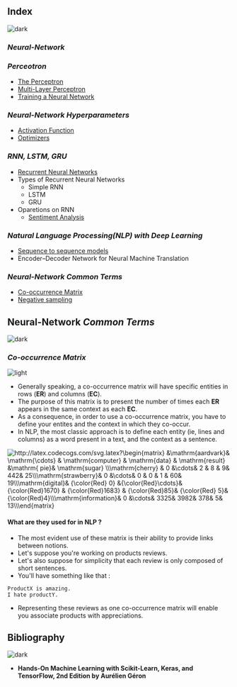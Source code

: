 ## Index
![dark](https://user-images.githubusercontent.com/12748752/141935752-90492d2e-7904-4f9f-a5a1-c4e59ddc3a33.png)
### _Neural-Network_
### _Perceotron_
* [The Perceptron](https://github.com/iAmKankan/Neural-Network/blob/main/perceptron/README.md)
* [Multi-Layer Perceptron](https://github.com/iAmKankan/Neural-Network/blob/main/perceptron/README.md)
* [Training a Neural Network](https://github.com/iAmKankan/Neural-Network/blob/main/perceptron/README.md#training-perceptron)
### _Neural-Network Hyperparameters_
   * [Activation Function](https://github.com/iAmKankan/Neural-Network/blob/main/activation_functions/README.md)
   * [Optimizers](https://github.com/iAmKankan/Neural-Network/tree/main/optimizer#readme)
### _RNN, LSTM, GRU_
* [Recurrent Neural Networks](https://github.com/iAmKankan/Neural-Network/blob/main/rnn.md)
* Types of Recurrent Neural Networks
  * Simple RNN
  * LSTM
  * GRU
* Oparetions on RNN
   * [Sentiment Analysis](https://github.com/iAmKankan/Neural-Network/blob/main/sentiment.md)
### _Natural Language Processing(NLP) with Deep Learning_
  * [Sequence to sequence models](https://github.com/iAmKankan/Neural-Network/tree/main/NLP#readme)
  * Encoder–Decoder Network for Neural Machine Translation

### _Neural-Network Common Terms_
  * [Co-occurrence Matrix](#co-occurrence-matrix)
  * [Negative sampling](#negative-sampling)

## Neural-Network _Common Terms_
![dark](https://user-images.githubusercontent.com/12748752/141935752-90492d2e-7904-4f9f-a5a1-c4e59ddc3a33.png)

### _Co-occurrence Matrix_
![light](https://user-images.githubusercontent.com/12748752/141935760-406edb8f-cb9b-4e30-9b69-9153b52c28b4.png)
* Generally speaking, a co-occurrence matrix will have specific entities in rows (**ER**) and columns (**EC**). 
* The purpose of this matrix is to present the number of times each **ER** appears in the same context as each **EC**. 
* As a consequence, in order to use a co-occurrence matrix, you have to define your entites and the context in which they co-occur.
* In NLP, the most classic approach is to define each entity (ie, lines and columns) as a word present in a text, and the context as a sentence.

<img src="http://latex.codecogs.com/svg.latex?\begin{matrix}&space;&\mathrm{aardvark}&&space;\mathrm{\cdots}&space;&&space;\mathrm{computer}&space;&&space;\mathrm{data}&space;&&space;\mathrm{result}&space;&\mathrm{&space;pie}&&space;\mathrm{sugar}&space;\\\mathrm{cherry}&space;&&space;0&space;&\cdots&&space;2&space;&&space;8&space;&&space;9&&space;442&&space;25\\\mathrm{strawberry}&&space;0&space;&\cdots&&space;0&space;&&space;0&space;&&space;1&space;&&space;60&&space;19\\\mathrm{digital}&&space;{\color{Red}&space;0}&space;&{\color{Red}\cdots}&&space;{\color{Red}1670}&space;&&space;{\color{Red}1683}&space;&&space;{\color{Red}85}&&space;{\color{Red}&space;5}&&space;{\color{Red}4}\\\mathrm{information}&&space;0&space;&\cdots&&space;3325&&space;3982&&space;378&&space;5&&space;13\\\end{matrix}&space;" title="http://latex.codecogs.com/svg.latex?\begin{matrix} &\mathrm{aardvark}& \mathrm{\cdots} & \mathrm{computer} & \mathrm{data} & \mathrm{result} &\mathrm{ pie}& \mathrm{sugar} \\\mathrm{cherry} & 0 &\cdots& 2 & 8 & 9& 442& 25\\\mathrm{strawberry}& 0 &\cdots& 0 & 0 & 1 & 60& 19\\\mathrm{digital}& {\color{Red} 0} &{\color{Red}\cdots}& {\color{Red}1670} & {\color{Red}1683} & {\color{Red}85}& {\color{Red} 5}& {\color{Red}4}\\\mathrm{information}& 0 &\cdots& 3325& 3982& 378& 5& 13\\\end{matrix} " />

#### What are they used for in NLP ?
* The most evident use of these matrix is their ability to provide links between notions. 
* Let's suppose you're working on products reviews. 
* Let's also suppose for simplicity that each review is only composed of short sentences. 
* You'll have something like that :
```
ProductX is amazing.
I hate productY.
```
* Representing these reviews as one co-occurrence matrix will enable you associate products with appreciations.

## Bibliography
![dark](https://user-images.githubusercontent.com/12748752/141935752-90492d2e-7904-4f9f-a5a1-c4e59ddc3a33.png)
* **Hands-On Machine Learning with Scikit-Learn, Keras, and TensorFlow, 2nd Edition by Aurélien Géron**
